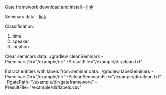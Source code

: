 Gate framework download and install - [link](https://gate.ac.uk/download/)

Seminars data - [link](https://people.cs.umass.edu/~mccallum/data/sa-tagged.tar.gz)

Classification:
1. time
2. speaker
3. location

Clear seminars data:
./gradlew cleanSeminars -PseminarsDir="/example/dir" -PresultFile="/example/dir/clean.txt"

Extract entities with labels from seminar data:
./gradlew labelSeminars -PseminarsDir="/example/dir" -PcleanSeminarsFile="/example/dir/clean.txt" -PgatePath="/example/dir/gateframework" -PresultFile="/example/dir/labels.csv"
